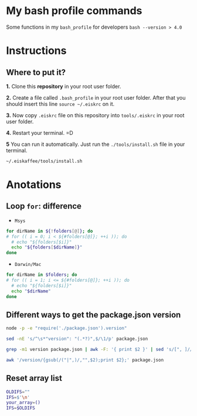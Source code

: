 # My bash profile commands

Some functions in my `bash_profile` for developers `bash --version > 4.0`

# Instructions

## Where to put it?

**1.** Clone this **repository** in your root user folder.

**2.** Create a file called `.bash_profile` in your root user folder.
After that you should insert this line `source ~/.eiskrc` on it.

**3.** Now copy `.eiskrc` file on this repository into `tools/.eiskrc` in your root user folder.

**4.** Restart your terminal. =D

**5** You can run it automatically. Just run the `./tools/install.sh` file in your terminal.

```bash
~/.eiskaffee/tools/install.sh
```


# Anotations

## Loop `for`: difference

- `Msys`

```bash
for dirName in ${!folders[@]}; do
# for (( i = 0; i < ${#folders[@]}; ++i )); do
  # echo "${folders[$i]}"
  echo "${folders[$dirName]}"
done
```

- `Darwin/Mac`

```bash
for dirName in $folders; do
# for (( i = 1; i <= ${#folders[@]}; ++i )); do
  # echo "${folders[$i]}"
  echo "$dirName"
done
```


## Different ways to get the package.json version

```bash
node -p -e "require('./package.json').version"
```

```bash
sed -nE 's/^\s*"version": "(.*?)",$/\1/p' package.json
```

```bash
grep -m1 version package.json | awk -F: '{ print $2 }' | sed 's/[", ]//g'
```

```bash
awk '/version/{gsub(/("|",)/,"",$2);print $2};' package.json
```


## Reset array list

```bash
OLDIFS=""
IFS=$'\n'
your_array=()
IFS=$OLDIFS
```
